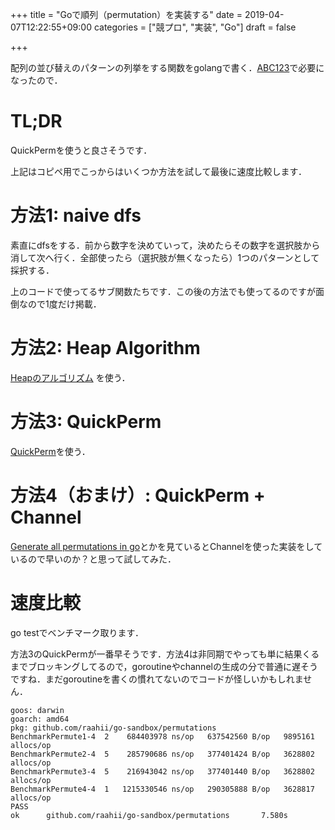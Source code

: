 +++
title = "Goで順列（permutation）を実装する"
date = 2019-04-07T12:22:55+09:00
categories = ["競プロ", "実装", "Go"]
draft = false

+++



配列の並び替えのパターンの列挙をする関数をgolangで書く．[ABC123](https://atcoder.jp/contests/abc123)で必要になったので．

# TL;DR

QuickPermを使うと良さそうです．

<script src="https://gist.github.com/raahii/6dd5f44e469f32200bd805700981a10d.js"></script>

<script src="https://gist.github.com/raahii/e53932d299c38a52ad5f114ca6641e1c.js"></script>

上記はコピペ用でこっからはいくつか方法を試して最後に速度比較します．

# 方法1: naive dfs

素直にdfsをする．前から数字を決めていって，決めたらその数字を選択肢から消して次へ行く．全部使ったら（選択肢が無くなったら）1つのパターンとして採択する．

<script src="https://gist.github.com/raahii/9115d1bd0592aec243f47987c4c7dc4a.js"></script>

上のコードで使ってるサブ関数たちです．この後の方法でも使ってるのですが面倒なので1度だけ掲載．

<script src="https://gist.github.com/raahii/f0f3d7e2fd8c4b8f11c7278b45e43858.js"></script>

# 方法2: Heap Algorithm

 [Heapのアルゴリズム](https://ja.wikipedia.org/wiki/Heap%E3%81%AE%E3%82%A2%E3%83%AB%E3%82%B4%E3%83%AA%E3%82%BA%E3%83%A0) を使う．

<script src="https://gist.github.com/raahii/d0fa00607fda89cb954607d188371e0e.js"></script>

# 方法3: QuickPerm

[QuickPerm](http://www.quickperm.org/)を使う．

<script src="https://gist.github.com/raahii/23e962eb81a43275445702cc0101381e.js"></script>



# 方法4（おまけ）: QuickPerm + Channel

[Generate all permutations in go](https://stackoverflow.com/questions/30226438/generate-all-permutations-in-go)とかを見ているとChannelを使った実装をしているので早いのか？と思って試してみた．

<script src="https://gist.github.com/raahii/2d6128b09895c388e223f55ffacdea7f.js"></script>


# 速度比較

go testでベンチマーク取ります．

<script src="https://gist.github.com/raahii/1186cc916e7c54531e73a82ef42de679.js"></script>


方法3のQuickPermが一番早そうです．方法4は非同期でやっても単に結果くるまでブロッキングしてるので，goroutineやchannelの生成の分で普通に遅そうですね．まだgoroutineを書くの慣れてないのでコードが怪しいかもしれません．

```
goos: darwin
goarch: amd64
pkg: github.com/raahii/go-sandbox/permutations
BenchmarkPermute1-4  2    684403978 ns/op   637542560 B/op   9895161 allocs/op
BenchmarkPermute2-4  5    285790686 ns/op   377401424 B/op   3628802 allocs/op
BenchmarkPermute3-4  5    216943042 ns/op   377401440 B/op   3628802 allocs/op
BenchmarkPermute4-4  1   1215330546 ns/op   290305888 B/op   3628817 allocs/op
PASS
ok      github.com/raahii/go-sandbox/permutations       7.580s
```
